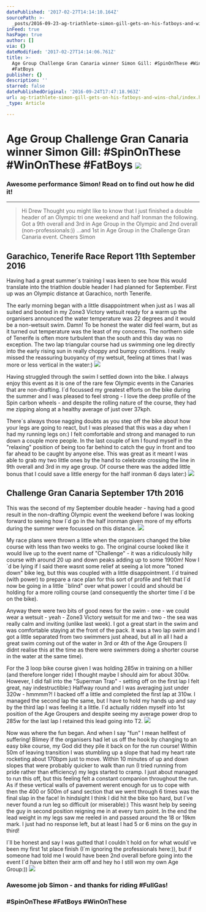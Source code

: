 ```yaml
---
datePublished: '2017-02-27T14:14:10.164Z'
sourcePath: >-
  _posts/2016-09-23-ag-triathlete-simon-gill-gets-on-his-fatboys-and-wins-chal.md
inFeed: true
hasPage: true
author: []
via: {}
dateModified: '2017-02-27T14:14:06.761Z'
title: >-
  Age Group Challenge Gran Canaria winner Simon Gill: #SpinOnThese #WinOnThese
  #FatBoys 
publisher: {}
description: ''
starred: false
datePublishedOriginal: '2016-09-24T17:47:18.963Z'
url: ag-triathlete-simon-gill-gets-on-his-fatboys-and-wins-chal/index.html
_type: Article

---
```

# Age Group Challenge Gran Canaria winner Simon Gill: \#SpinOnThese \#WinOnThese \#FatBoys ![](https://the-grid-user-content.s3-us-west-2.amazonaws.com/115a8e13-dc26-4ec3-afca-8e8dc2ee5755.jpg)

### Awesome performance Simon! Read on to find out how he did it!

---

> Hi Drew
> Thought you might like to know that I just finished a double header of an Olympic tri one weekend and half Ironman the following. Got a 9th overall and 3rd in Age Group in the Olympic and 2nd overall (non-professionals:)) ...and 1st in Age Group in the Challenge Gran Canaria event.
> Cheers Simon

## Garachico, Tenerife Race Report 11th September 2016

Having had a great summer´s training I was keen to see how this would translate into the triathlon double header I had planned for September. First up was an Olympic distance at Garachico, north Tenerife.

The early morning began with a little disappointment when just as I was all suited and booted in my Zone3 Victory wetsuit ready for a warm up the organisers announced the water temperature was 22 degrees and it would be a non-wetsuit swim. Damn! To be honest the water did feel warm, but as it turned out temperature was the least of my concerns. The northern side of Tenerife is often more turbulent than the south and this day was no exception. The two lap triangular course had us swimming one leg directly into the early rising sun in really choppy and bumpy conditions. I really missed the reassuring buoyancy of my wetsuit, feeling at times that I was more or less vertical in the water:)
![](https://the-grid-user-content.s3-us-west-2.amazonaws.com/a71fc2dd-49b6-4c65-9d98-64396fe17d4a.jpg)

Having struggled through the swim I settled down into the bike. I always enjoy this event as it is one of the rare few Olympic events in the Canaries that are non-drafting. I´d focussed my greatest efforts on the bike during the summer and I was pleased to feel strong - I love the deep profile of the Spin carbon wheels - and despite the rolling nature of the course, they had me zipping along at a healthy average of just over 37kph.

There´s always those nagging doubts as you step off the bike about how your legs are going to react, but I was pleased that this was a day when I had my running legs on:) I felt comfortable and strong and managed to run down a couple more people. In the last couple of km I found myself in the "relaxing" position of being too far behind to catch the guy in front and too far ahead to be caught by anyone else. This was great as it meant I was able to grab my two little ones by the hand to celebrate crossing the line in 9th overall and 3rd in my age group. Of course there was the added little bonus that I could save a little energy for the half ironman 6 days later:)
![](https://the-grid-user-content.s3-us-west-2.amazonaws.com/56824e25-2131-402d-8b24-fe942e4e510a.jpg)

## Challenge Gran Canaria September 17th 2016

This was the second of my September double header - having had a good result in the non-drafting Olympic event the weekend before I was looking forward to seeing how I´d go in the half ironman given more of my efforts during the summer were focussed on this distance.
![](https://the-grid-user-content.s3-us-west-2.amazonaws.com/1b16438a-1b52-41c6-8450-74df03570aca.jpg)

My race plans were thrown a little when the organisers changed the bike course with less than two weeks to go. The original course looked like it would live up to the event name of "Challenge" - it was a ridiculously hilly course with around 20 up and down peaks adding up to some 1900m! Now I´d be lying if I said there wasnt some relief at seeing a lot more "toned down" bike leg, but this was coupled with a little disappointment. I´d trained (with power) to prepare a race plan for this sort of profile and felt that I´d now be going in a little ¨blind" over what power I could and should be holding for a more rolling course (and consequently the shorter time I´d be on the bike).

Anyway there were two bits of good news for the swim - one - we could wear a wetsuit - yeah - Zone3 Victory wetsuit for me and two - the sea was really calm and inviting (unlike last week). I got a great start in the swim and was comfortable staying at the front of the pack. It was a two lap swim and I got a little separated from two swimmers just ahead, but all in all I had a great swim coming out of the water in 3rd or 4th of the Age Groupers (I didnt realise this at the time as there were swimmers doing a shorter course in the water at the same time).

For the 3 loop bike course given I was holding 285w in training on a hillier (and therefore longer ride) I thought maybe I should aim for about 300w. However, I did fall into the "Superman Trap" - setting off on the first lap I felt great, nay indestructible:) Halfway round and I was averaging just under 320w - hmmmm?! I backed off a little and completed the first lap at 310w. I managed the second lap the same, but I have to hold my hands up and say by the third lap I was feeling it a little. I´d actually ridden myself into 1st position of the Age Groupers and despite seeing my average power drop to 285w for the last lap I retained this lead going into T2\.
![](https://the-grid-user-content.s3-us-west-2.amazonaws.com/114bd311-7b7e-406c-89e4-ebbe7a0df244.jpg)

Now was where the fun began. And when I say "fun" I mean hellfest of suffering! Blimey if the organisers had let us off the hook by changing to an easy bike course, my God did they pile it back on for the run course! Within 50m of leaving transition I was stumbling up a slope that had my heart rate rocketing about 170bpm just to move. Within 10 minutes of up and down slopes that were probably quicker to walk than run (I tried running from pride rather than efficiency) my legs started to cramp. I just about managed to run this off, but this feeling felt a constant companion throughout the run. As if these vertical walls of pavement werent enough for us to cope with then the 400 or 500m of sand section that we went through 6 times was the final slap in the face! In hindsight I think I did hit the bike too hard, but I´ve never found a run leg so difficult (or miserable):) This wasnt help by seeing the guy in second position reigning me in at every turn point. In the end the lead weight in my legs saw me reeled in and passed around the 18 or 19km mark. I just had no response left, but at least I had 5 or 6 mins on the guy in third!

I´ll be honest and say I was gutted that I couldn´t hold on for what would´ve been my first 1st place finish (I´m ignoring the professionals here:)), but if someone had told me I would have been 2nd overall before going into the event I´d have bitten their arm off and hey ho I still won my own Age Group:))
![](https://the-grid-user-content.s3-us-west-2.amazonaws.com/c7dba07a-10d6-4383-ac1e-db7e7b24e2f2.jpg)

### Awesome job Simon - and thanks for riding \#FullGas!

### \#SpinOnThese \#FatBoys \#WinOnThese